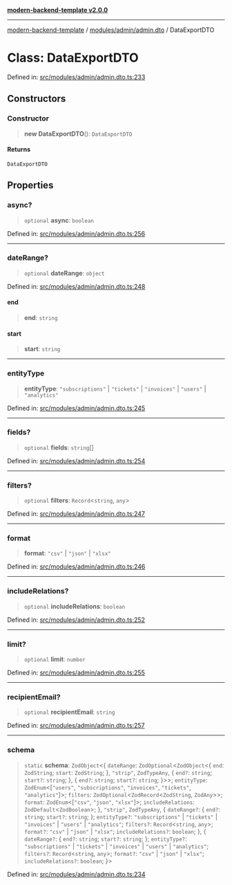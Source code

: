 [**modern-backend-template v2.0.0**](../../../../README.md)

***

[modern-backend-template](../../../../modules.md) / [modules/admin/admin.dto](../README.md) / DataExportDTO

# Class: DataExportDTO

Defined in: [src/modules/admin/admin.dto.ts:233](https://github.com/maemreyo/saas-4cus-nodejs/blob/1a77de11cd6eaefe66c31c7f5de281673fc25ce5/src/modules/admin/admin.dto.ts#L233)

## Constructors

### Constructor

> **new DataExportDTO**(): `DataExportDTO`

#### Returns

`DataExportDTO`

## Properties

### async?

> `optional` **async**: `boolean`

Defined in: [src/modules/admin/admin.dto.ts:256](https://github.com/maemreyo/saas-4cus-nodejs/blob/1a77de11cd6eaefe66c31c7f5de281673fc25ce5/src/modules/admin/admin.dto.ts#L256)

***

### dateRange?

> `optional` **dateRange**: `object`

Defined in: [src/modules/admin/admin.dto.ts:248](https://github.com/maemreyo/saas-4cus-nodejs/blob/1a77de11cd6eaefe66c31c7f5de281673fc25ce5/src/modules/admin/admin.dto.ts#L248)

#### end

> **end**: `string`

#### start

> **start**: `string`

***

### entityType

> **entityType**: `"subscriptions"` \| `"tickets"` \| `"invoices"` \| `"users"` \| `"analytics"`

Defined in: [src/modules/admin/admin.dto.ts:245](https://github.com/maemreyo/saas-4cus-nodejs/blob/1a77de11cd6eaefe66c31c7f5de281673fc25ce5/src/modules/admin/admin.dto.ts#L245)

***

### fields?

> `optional` **fields**: `string`[]

Defined in: [src/modules/admin/admin.dto.ts:254](https://github.com/maemreyo/saas-4cus-nodejs/blob/1a77de11cd6eaefe66c31c7f5de281673fc25ce5/src/modules/admin/admin.dto.ts#L254)

***

### filters?

> `optional` **filters**: `Record`\<`string`, `any`\>

Defined in: [src/modules/admin/admin.dto.ts:247](https://github.com/maemreyo/saas-4cus-nodejs/blob/1a77de11cd6eaefe66c31c7f5de281673fc25ce5/src/modules/admin/admin.dto.ts#L247)

***

### format

> **format**: `"csv"` \| `"json"` \| `"xlsx"`

Defined in: [src/modules/admin/admin.dto.ts:246](https://github.com/maemreyo/saas-4cus-nodejs/blob/1a77de11cd6eaefe66c31c7f5de281673fc25ce5/src/modules/admin/admin.dto.ts#L246)

***

### includeRelations?

> `optional` **includeRelations**: `boolean`

Defined in: [src/modules/admin/admin.dto.ts:252](https://github.com/maemreyo/saas-4cus-nodejs/blob/1a77de11cd6eaefe66c31c7f5de281673fc25ce5/src/modules/admin/admin.dto.ts#L252)

***

### limit?

> `optional` **limit**: `number`

Defined in: [src/modules/admin/admin.dto.ts:255](https://github.com/maemreyo/saas-4cus-nodejs/blob/1a77de11cd6eaefe66c31c7f5de281673fc25ce5/src/modules/admin/admin.dto.ts#L255)

***

### recipientEmail?

> `optional` **recipientEmail**: `string`

Defined in: [src/modules/admin/admin.dto.ts:257](https://github.com/maemreyo/saas-4cus-nodejs/blob/1a77de11cd6eaefe66c31c7f5de281673fc25ce5/src/modules/admin/admin.dto.ts#L257)

***

### schema

> `static` **schema**: `ZodObject`\<\{ `dateRange`: `ZodOptional`\<`ZodObject`\<\{ `end`: `ZodString`; `start`: `ZodString`; \}, `"strip"`, `ZodTypeAny`, \{ `end?`: `string`; `start?`: `string`; \}, \{ `end?`: `string`; `start?`: `string`; \}\>\>; `entityType`: `ZodEnum`\<\[`"users"`, `"subscriptions"`, `"invoices"`, `"tickets"`, `"analytics"`\]\>; `filters`: `ZodOptional`\<`ZodRecord`\<`ZodString`, `ZodAny`\>\>; `format`: `ZodEnum`\<\[`"csv"`, `"json"`, `"xlsx"`\]\>; `includeRelations`: `ZodDefault`\<`ZodBoolean`\>; \}, `"strip"`, `ZodTypeAny`, \{ `dateRange?`: \{ `end?`: `string`; `start?`: `string`; \}; `entityType?`: `"subscriptions"` \| `"tickets"` \| `"invoices"` \| `"users"` \| `"analytics"`; `filters?`: `Record`\<`string`, `any`\>; `format?`: `"csv"` \| `"json"` \| `"xlsx"`; `includeRelations?`: `boolean`; \}, \{ `dateRange?`: \{ `end?`: `string`; `start?`: `string`; \}; `entityType?`: `"subscriptions"` \| `"tickets"` \| `"invoices"` \| `"users"` \| `"analytics"`; `filters?`: `Record`\<`string`, `any`\>; `format?`: `"csv"` \| `"json"` \| `"xlsx"`; `includeRelations?`: `boolean`; \}\>

Defined in: [src/modules/admin/admin.dto.ts:234](https://github.com/maemreyo/saas-4cus-nodejs/blob/1a77de11cd6eaefe66c31c7f5de281673fc25ce5/src/modules/admin/admin.dto.ts#L234)
